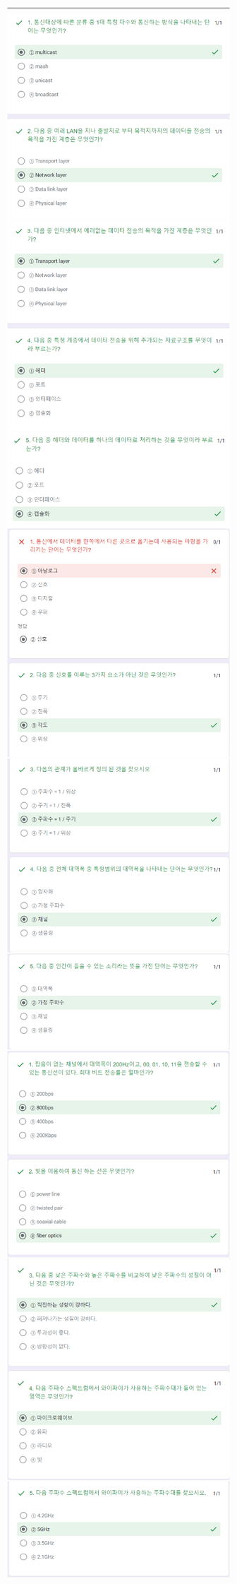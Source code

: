 
---
![](../../../../image/Pasted%20image%2020240911174523.png)
![](../../../../image/Pasted%20image%2020240911174537.png)
![](../../../../image/Pasted%20image%2020240911174556.png)
![](../../../../image/Pasted%20image%2020240923161023.png)![](../../../../image/Pasted%20image%2020240923161043.png)![](../../../../image/Pasted%20image%2020240923161100.png)
![](../../../../image/Pasted%20image%2020240925174133.png)
![](../../../../image/Pasted%20image%2020240925174150.png)
![](../../../../image/Pasted%20image%2020240925174205.png)
